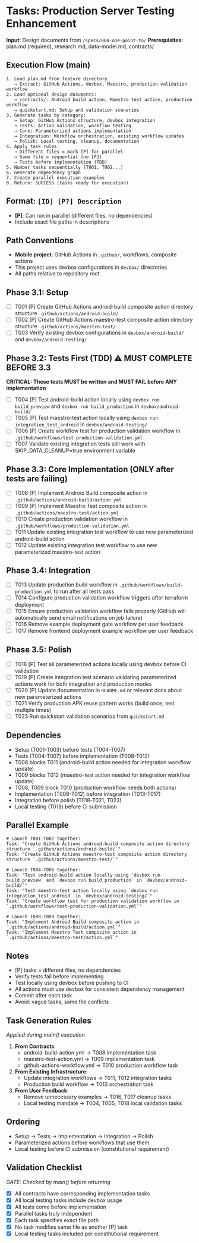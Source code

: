 # Tasks: Production Server Testing Enhancement

**Input**: Design documents from `/specs/004-one-point-to/`
**Prerequisites**: plan.md (required), research.md, data-model.md, contracts/

## Execution Flow (main)

```
1. Load plan.md from feature directory
   → Extract: GitHub Actions, devbox, Maestro, production validation workflow
2. Load optional design documents:
   → contracts/: Android build action, Maestro test action, production workflow
   → quickstart.md: Setup and validation scenarios
3. Generate tasks by category:
   → Setup: GitHub Actions structure, devbox integration
   → Tests: Action validation, workflow testing
   → Core: Parameterized actions implementation
   → Integration: Workflow orchestration, existing workflow updates
   → Polish: Local testing, cleanup, documentation
4. Apply task rules:
   → Different files = mark [P] for parallel
   → Same file = sequential (no [P])
   → Tests before implementation (TDD)
5. Number tasks sequentially (T001, T002...)
6. Generate dependency graph
7. Create parallel execution examples
8. Return: SUCCESS (tasks ready for execution)
```

## Format: `[ID] [P?] Description`

- **[P]**: Can run in parallel (different files, no dependencies)
- Include exact file paths in descriptions

## Path Conventions

- **Mobile project**: GitHub Actions in `.github/`, workflows, composite actions
- This project uses devbox configurations in `devbox/` directories
- All paths relative to repository root

## Phase 3.1: Setup

- [ ] T001 [P] Create GitHub Actions android-build composite action directory structure `.github/actions/android-build/`
- [ ] T002 [P] Create GitHub Actions maestro-test composite action directory structure `.github/actions/maestro-test/`
- [ ] T003 Verify existing devbox configurations in `devbox/android-build/` and `devbox/android-testing/`

## Phase 3.2: Tests First (TDD) ⚠️ MUST COMPLETE BEFORE 3.3

**CRITICAL: These tests MUST be written and MUST FAIL before ANY implementation**

- [ ] T004 [P] Test android-build action locally using `devbox run build_preview` and `devbox run build_production` in `devbox/android-build/`
- [ ] T005 [P] Test maestro-test action locally using `devbox run integration_test_android` in `devbox/android-testing/`
- [ ] T006 [P] Create workflow test for production validation workflow in `.github/workflows/test-production-validation.yml`
- [ ] T007 Validate existing integration tests still work with SKIP_DATA_CLEANUP=true environment variable

## Phase 3.3: Core Implementation (ONLY after tests are failing)

- [ ] T008 [P] Implement Android Build composite action in `.github/actions/android-build/action.yml`
- [ ] T009 [P] Implement Maestro Test composite action in `.github/actions/maestro-test/action.yml`  
- [ ] T010 Create production validation workflow in `.github/workflows/production-validation.yml`
- [ ] T011 Update existing integration test workflow to use new parameterized android-build action
- [ ] T012 Update existing integration test workflow to use new parameterized maestro-test action

## Phase 3.4: Integration

- [ ] T013 Update production build workflow in `.github/workflows/build-production.yml` to run after all tests pass
- [ ] T014 Configure production validation workflow triggers after terraform deployment
- [ ] T015 Ensure production validation workflow fails properly (GitHub will automatically send email notifications on job failure)
- [ ] T016 Remove example deployment gate workflow per user feedback
- [ ] T017 Remove frontend deployment example workflow per user feedback

## Phase 3.5: Polish

- [ ] T018 [P] Test all parameterized actions locally using devbox before CI validation
- [ ] T019 [P] Create integration test scenario validating parameterized actions work for both integration and production modes
- [ ] T020 [P] Update documentation in `README.md` or relevant docs about new parameterized actions
- [ ] T021 Verify production APK reuse pattern works (build once, test multiple times)
- [ ] T023 Run quickstart validation scenarios from `quickstart.md`

## Dependencies

- Setup (T001-T003) before tests (T004-T007)
- Tests (T004-T007) before implementation (T008-T012)
- T008 blocks T011 (android-build action needed for integration workflow update)
- T009 blocks T012 (maestro-test action needed for integration workflow update)
- T008, T009 block T010 (production workflow needs both actions)
- Implementation (T008-T012) before integration (T013-T017)
- Integration before polish (T018-T021, T023)
- Local testing (T018) before CI submission

## Parallel Example

```
# Launch T001-T002 together:
Task: "Create GitHub Actions android-build composite action directory structure `.github/actions/android-build/`"
Task: "Create GitHub Actions maestro-test composite action directory structure `.github/actions/maestro-test/`"

# Launch T004-T006 together:
Task: "Test android-build action locally using `devbox run build_preview` and `devbox run build_production` in `devbox/android-build/`"
Task: "Test maestro-test action locally using `devbox run integration_test_android` in `devbox/android-testing/`"
Task: "Create workflow test for production validation workflow in `.github/workflows/test-production-validation.yml`"

# Launch T008-T009 together:
Task: "Implement Android Build composite action in `.github/actions/android-build/action.yml`"
Task: "Implement Maestro Test composite action in `.github/actions/maestro-test/action.yml`"
```

## Notes

- [P] tasks = different files, no dependencies
- Verify tests fail before implementing
- Test locally using devbox before pushing to CI
- All actions must use devbox for consistent dependency management
- Commit after each task
- Avoid: vague tasks, same file conflicts

## Task Generation Rules

_Applied during main() execution_

1. **From Contracts**:
   - android-build-action.yml → T008 implementation task
   - maestro-test-action.yml → T009 implementation task  
   - github-actions-workflow.yml → T010 production workflow task
2. **From Existing Infrastructure**:
   - Update integration workflows → T011, T012 integration tasks
   - Production build workflow → T013 orchestration task
3. **From User Feedback**:
   - Remove unnecessary examples → T016, T017 cleanup tasks
   - Local testing mandate → T004, T005, T018 local validation tasks

## Ordering

- Setup → Tests → Implementation → Integration → Polish
- Parameterized actions before workflows that use them
- Local testing before CI submission (constitutional requirement)

## Validation Checklist

_GATE: Checked by main() before returning_

- [x] All contracts have corresponding implementation tasks
- [x] All local testing tasks include devbox usage
- [x] All tests come before implementation
- [x] Parallel tasks truly independent
- [x] Each task specifies exact file path
- [x] No task modifies same file as another [P] task
- [x] Local testing tasks included per constitutional requirement